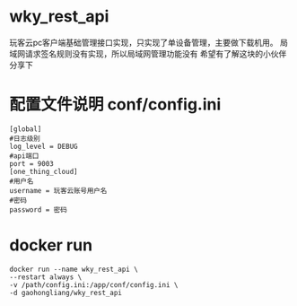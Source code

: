 # wky_rest_api
玩客云pc客户端基础管理接口实现，只实现了单设备管理，主要做下载机用。
局域网请求签名规则没有实现，所以局域网管理功能没有
希望有了解这块的小伙伴分享下

# 配置文件说明 conf/config.ini
```
[global]
#日志级别
log_level = DEBUG
#api端口
port = 9003
[one_thing_cloud]
#用户名
username = 玩客云账号用户名
#密码
password = 密码
```

# docker run
```
docker run --name wky_rest_api \
--restart always \
-v /path/config.ini:/app/conf/config.ini \
-d gaohongliang/wky_rest_api
```